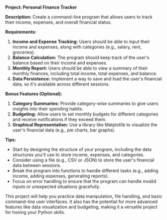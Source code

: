 **Project: Personal Finance Tracker**

**Description:**
Create a command-line program that allows users to track their income, expenses, and overall financial status.

**Requirements:**
1. **Income and Expense Tracking:** Users should be able to input their income and expenses, along with categories (e.g., salary, rent, groceries).
2. **Balance Calculation:** The program should keep track of the user's balance based on their income and expenses.
3. **Monthly Report:** Users should be able to view a summary of their monthly finances, including total income, total expenses, and balance.
4. **Data Persistence:** Implement a way to save and load the user's financial data, so it's available across different sessions.

**Bonus Features (Optional):**
1. **Category Summaries:** Provide category-wise summaries to give users insights into their spending habits.
2. **Budgeting:** Allow users to set monthly budgets for different categories and receive notifications if they exceed them.
3. **Graphical Representation:** Use a library like Matplotlib to visualize the user's financial data (e.g., pie charts, bar graphs).

**Tips:**
- Start by designing the structure of your program, including the data structures you'll use to store income, expenses, and categories.
- Consider using a file (e.g., CSV or JSON) to store the user's financial data between sessions.
- Break the program into functions to handle different tasks (e.g., adding income, adding expenses, generating reports).
- Focus on error handling to ensure that the program can handle invalid inputs or unexpected situations gracefully.

This project will help you practice data manipulation, file handling, and basic command-line user interfaces. It also has the potential for more advanced features like data visualization and budgeting, making it a versatile project for honing your Python skills.